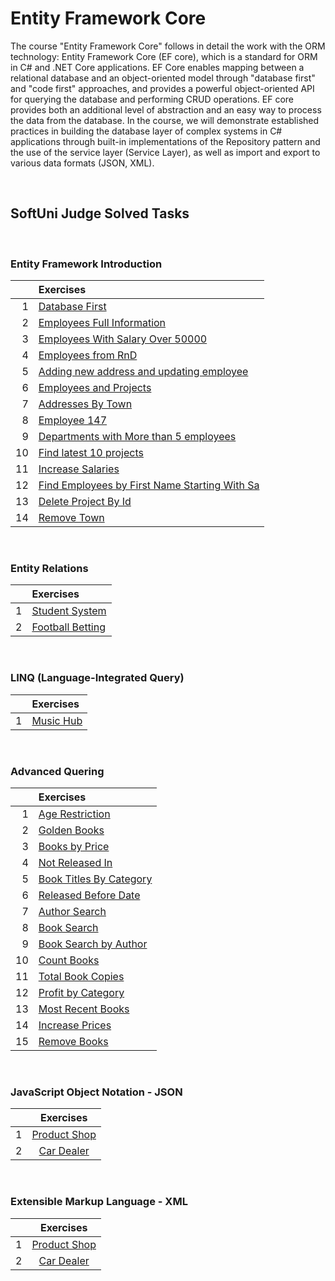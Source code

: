 # Entity Framework Core

The course "Entity Framework Core" follows in detail the work with the ORM technology: Entity Framework Core (EF core), which is a standard for ORM in C# and .NET Core applications. EF Core enables mapping between a relational database and an object-oriented model through "database first" and "code first" approaches, and provides a powerful object-oriented API for querying the database and performing CRUD operations. EF core provides both an additional level of abstraction and an easy way to process the data from the database. In the course, we will demonstrate established practices in building the database layer of complex systems in C# applications through built-in implementations of the Repository pattern and the use of the service layer (Service Layer), as well as import and export to various data formats (JSON, XML).

&nbsp;

## SoftUni Judge Solved Tasks

&nbsp;

### Entity Framework Introduction

|  | Exercises | 
| ---: | :--- |  
| 1 | [Database First][1] | 
| 2 | [Employees Full Information][2] | 
| 3 | [Employees With Salary Over 50000][3]| 
| 4 | [Employees from RnD][4] | 
| 5 | [Adding new address and updating employee][5]
| 6 | [Employees and Projects][6] | 
| 7 | [Addresses By Town][7] | 
| 8 | [Employee 147][8] | 
| 9 | [Departments with More than 5 employees][9] | 
| 10 | [Find latest 10 projects][10]| 
| 11 | [Increase Salaries][11] | 
| 12 | [Find Employees by First Name Starting With Sa][12] | 
| 13 | [Delete Project By Id][13] | 
| 14 | [Remove Town][14] | 

&nbsp;

### Entity Relations

|  | Exercises | 
| ---: | :--- |  
| 1 | [Student System][15] | 
| 2 | [Football Betting][16] | 

&nbsp;

### LINQ (Language-Integrated Query)

|  | Exercises | 
| ---: | :--- |  
| 1 | [Music Hub][17] | 


&nbsp;

### Advanced Quering

|  | Exercises | 
| ---: | :--- |  
| 1 | [Age Restriction][18] | 
| 2 | [Golden Books][19] | 
| 3 | [Books by Price][20]| 
| 4 | [Not Released In][21] | 
| 5 | [Book Titles By Category][22]
| 6 | [Released Before Date][23] | 
| 7 | [Author Search][24] | 
| 8 | [Book Search][25] | 
| 9 | [Book Search by Author][26] | 
| 10 | [Count Books][27]| 
| 11 | [Total Book Copies][28] | 
| 12 | [Profit by Category][29] | 
| 13 | [Most Recent Books][30] | 
| 14 | [Increase Prices][31] | 
| 15 | [Remove Books][32] |

&nbsp;

### JavaScript Object Notation - JSON

|  | Exercises | 
| ---: | :---: |  
| 1 | [Product Shop][33] | 
| 2 | [Car Dealer][34] | 


&nbsp;

### Extensible Markup Language - XML

|  | Exercises | 
| ---: | :---: |  
| 1 | [Product Shop][35] | 
| 2 | [Car Dealer][36] | 


&nbsp;

[1]: https://github.com/Krasipeace/SoftUni/tree/main/EF%20Core/1.%20EF%20Introduction/1.%20Database%20First
[2]: https://github.com/Krasipeace/SoftUni/tree/main/EF%20Core/1.%20EF%20Introduction/2.%20Employees%20Full%20Information
[3]: https://github.com/Krasipeace/SoftUni/tree/main/EF%20Core/1.%20EF%20Introduction/3.%20Employees%20With%20Salary%20Over%2050000
[4]: https://github.com/Krasipeace/SoftUni/tree/main/EF%20Core/1.%20EF%20Introduction/4.%20Employees%20from%20RnD
[5]: https://github.com/Krasipeace/SoftUni/tree/main/EF%20Core/1.%20EF%20Introduction/5.%20Adding%20new%20address%20and%20updating%20employee
[6]: https://github.com/Krasipeace/SoftUni/tree/main/EF%20Core/1.%20EF%20Introduction/6.%20Employees%20and%20Projects
[7]: https://github.com/Krasipeace/SoftUni/tree/main/EF%20Core/1.%20EF%20Introduction/7.%20Addresses%20By%20Town
[8]: https://github.com/Krasipeace/SoftUni/tree/main/EF%20Core/1.%20EF%20Introduction/8.%20Employee147
[9]: https://github.com/Krasipeace/SoftUni/tree/main/EF%20Core/1.%20EF%20Introduction/9.%20Departments%20with%20More%20than%205%20employees
[10]: https://github.com/Krasipeace/SoftUni/tree/main/EF%20Core/1.%20EF%20Introduction/10.%20Find%20latest%2010%20projects
[11]: https://github.com/Krasipeace/SoftUni/tree/main/EF%20Core/1.%20EF%20Introduction/11.%20Increase%20Salaries
[12]: https://github.com/Krasipeace/SoftUni/tree/main/EF%20Core/1.%20EF%20Introduction/12.%20Find%20Employees%20by%20First%20Name%20Starting%20With%20Sa
[13]: https://github.com/Krasipeace/SoftUni/tree/main/EF%20Core/1.%20EF%20Introduction/13.%20Delete%20Project%20By%20Id
[14]: https://github.com/Krasipeace/SoftUni/tree/main/EF%20Core/1.%20EF%20Introduction/14.%20Remove%20Town

[15]: https://github.com/Krasipeace/SoftUni/tree/main/EF%20Core/2.%20Entity%20Relations/Student%20System
[16]: https://github.com/Krasipeace/SoftUni/tree/main/EF%20Core/2.%20Entity%20Relations/Football%20Betting

[17]: https://github.com/Krasipeace/SoftUni/tree/main/EF%20Core/3.%20LINQ/MusicHub

[18]: https://github.com/Krasipeace/SoftUni/commit/7019e80f6666c014378867c176a9823042c9e33d#diff-4c80e0506cd86233ec7d1f845bad456e79953559c1a9b6199234514787f39725
[19]: https://github.com/Krasipeace/SoftUni/commit/20c851387ccf70518724b9d495e79be3f0eb4dba
[20]: https://github.com/Krasipeace/SoftUni/commit/f55238802fcd3e5c041b25c28513e8d039a341a7
[21]: https://github.com/Krasipeace/SoftUni/commit/e99b8658373046385c112b846006b7ce491d0f8e
[22]: https://github.com/Krasipeace/SoftUni/commit/60df27b70aa813620e2216eef8ef55250af7dee5
[23]: https://github.com/Krasipeace/SoftUni/commit/781153ccd0beeb9977bc88dfd91d7d5f38c3ae79
[24]: https://github.com/Krasipeace/SoftUni/commit/27994639365a17331728efe8a17e9b86853ab2ba
[25]: https://github.com/Krasipeace/SoftUni/commit/9c69317d3b79e5e8263581fd29ffb7427d175307
[26]: https://github.com/Krasipeace/SoftUni/commit/c787084665f0e6f62e7a85471f82ec2cde37b7a7
[27]: https://github.com/Krasipeace/SoftUni/commit/42be0c9f8c6237e16cbcf0d1b59622aa41d166ce
[28]: https://github.com/Krasipeace/SoftUni/commit/5c72298d91eb1c779dac642863b0bb5dc019bc59
[29]: https://github.com/Krasipeace/SoftUni/commit/ba272d61932189139bddd1309b70ccef14687dd0
[30]: https://github.com/Krasipeace/SoftUni/commit/59ab28e5a9b597cb0373fb6bc79807f8f93fc0b9
[31]: https://github.com/Krasipeace/SoftUni/commit/9ca7e830a5ada57c55493dd6f18035bb1238ac09
[32]: https://github.com/Krasipeace/SoftUni/commit/7a05810e389e93f428384c3d7c20ba476639b773

[33]: https://github.com/Krasipeace/SoftUni/tree/main/EF%20Core/5.%20JSON/ProductShop
[34]: https://github.com/Krasipeace/SoftUni/tree/main/EF%20Core/5.%20JSON/CarDealer

[35]: https://github.com/Krasipeace/SoftUni/tree/main/EF%20Core/6.%20XML/ProductShop
[36]: https://github.com/Krasipeace/SoftUni/tree/main/EF%20Core/6.%20XML/CarDealer